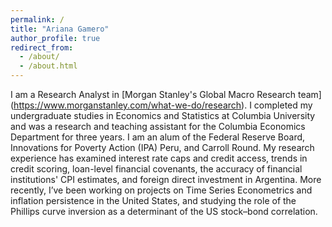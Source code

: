 ```yaml
---
permalink: /
title: "Ariana Gamero"
author_profile: true
redirect_from: 
  - /about/
  - /about.html
---
```


I am a Research Analyst in [Morgan Stanley's Global Macro Research team] (https://www.morganstanley.com/what-we-do/research). I completed my undergraduate studies in Economics and Statistics at Columbia University and was a research and teaching assistant for the Columbia Economics Department for three years. I am an alum of the Federal Reserve Board, Innovations for Poverty Action (IPA) Peru, and Carroll Round. My research experience has examined interest rate caps and credit access, trends in credit scoring, loan-level financial covenants, the accuracy of financial institutions' CPI estimates, and foreign direct investment in Argentina. More recently, I’ve been working on projects on Time Series Econometrics and inflation persistence in the United States, and studying the role of the Phillips curve inversion as a determinant of the US stock–bond correlation.
